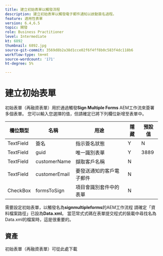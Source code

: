 ```yaml
---
title: 建立初始表單以觸發流程
description: 建立初始表單以觸發電子郵件通知以啟動簽名過程。
feature: 適用性表單
version: 6.4,6.5
topic: 開發
role: Business Practitioner
level: Intermediate
kt: 6892
thumbnail: 6892.jpg
source-git-commit: 3569d8b2a38d1cce02f6f4ff8b0c583f4dc118b6
workflow-type: tm+mt
source-wordcount: '171'
ht-degree: 5%

---
```



# 建立初始表單

初始表單（再融資表單）用於通過觸發&#x200B;**Sign Multiple Forms** AEM工作流來簽署多個表單。 您可以輸入您選擇的值，但請確定已將下列欄位新增至表單中。

| 欄位類型 | 名稱 | 用途 | 隱藏 | 預設值 |
| ------------------------|---------------------------------------|--------------------|--------|----------------- |
| TextField | 簽名 | 指示簽名狀態 | Y | N |
| TextField | guid | 唯一識別表單 | Y | 3889 |
| TextField | customerName | 擷取客戶名稱 | N |
| TextField | customerEmail | 要發送通知的客戶電子郵件 | N |
| CheckBox | formsToSign | 項目會識別套件中的表單 | N |

需要設定初始表單，以觸發名為&#x200B;**signmultipleforms**的AEM工作流程
請確定「資料檔案路徑」已設為**Data.xml**。 當范常式式碼在表單提交程式的裝載中尋找名為Data.xml的檔案時，這是很重要的。

## 資產

初始表單（再融資表單）可從此處下載[](assets/refinance-form.zip)





